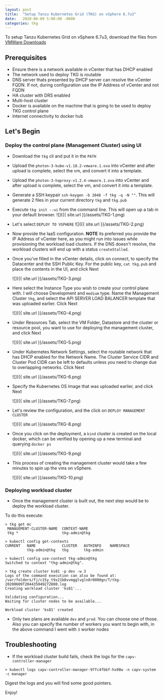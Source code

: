 ```yaml
---
layout: post
title:  "Setup Tanzu Kubernetes Grid (TKG) on vSphere 6.7u3"
date:   2020-06-09 5:00:00 -0600
categories: tkg
---
```


To setup Tanzu Kubernetes Grid on vSphere 6.7u3, download the files from [VMWare Downloads](https://tanzu.vmware.com/kubernetes-grid)

## Prerequisites
- Ensure there is a network available in vCenter that has DHCP enabled
- The network used to deploy TKG is routable
- DNS server thats presented by DHCP server can resolve the vCenter FQDN. If not, during configuration use the IP Address of vCenter and not FQDN
- HA cluster with DRS enabled
- Multi-host cluster
- Docker is available on the machine that is going to be used to deploy TKG control plane
- Internet connectivity to docker hub

## Let's Begin

### Deploy the control plane (Management Cluster) using UI

- Download the `tkg` cli and put it in the `PATH`

- Upload the `photon-3-kube-v1.18.2-vmware.1.ova` into vCenter and after upload is complete, select the vm, and convert it into a template.

- Upload the `photon-3-haproxy-v1.2.4-vmware.1.ova` into vCenter and after upload is complete, select the vm, and convert it into a template. 

- Generate a SSH keypair `ssh-keygen -b 2048 -f tkg -q -N ""`. This will generate 2 files in your current directory `tkg` and `tkg.pub`

- Execute `tkg init --ui` from the command line. This will open up a tab in your default browser.
    ![]({{ site.url }}/assets/TKG-1.png)

- Let's select `DEPLOY TO VSPHERE`
    ![]({{ site.url }}/assets/TKG-2.png)

- Now provide the IaaS configuration. **NOTE** its preferred you provide the IP Address of vCenter here, as you might run into issues while provisioning the workload load clusters. If the DNS doesn't resolve, the workload clusters will end up with a status `createStalled`.

- Once you've filled in the vCenter details, click on connect, to specify the Datacenter and the SSH Public Key. For the public key, `cat tkg.pub` and place the contents in the UI, and click Next

    ![]({{ site.url }}/assets/TKG-3.png)

- Here select the Instance Type you wish to create your control plane with. I will choose Development and `medium` type. Name the Management Cluster `tkg`, and select the API SERVER LOAD BALANCER template that was uploaded earlier. Click Next

    ![]({{ site.url }}/assets/TKG-4.png)

- Under Resources Tab, select the VM Folder, Datastore and the cluster or resource pool, you want to use for deploying the management cluster, and click Next

    ![]({{ site.url }}/assets/TKG-5.png)

- Under Kubernetes Network Settings, select the routable network that has DHCP enabled for the Network Name. The Cluster Service CIDR and Cluster Pod CIDR can be left to defaults unless you need to change due to overlapping networks. Click Next

    ![]({{ site.url }}/assets/TKG-6.png)

- Specify the Kubernetes OS Image that was uploaded earlier, and click Next

    ![]({{ site.url }}/assets/TKG-7.png)

- Let's review the configuration, and the click on `DEPLOY MANAGEMENT CLUSTER`

    ![]({{ site.url }}/assets/TKG-8.png)

- Once you click on the deployment, a `kind` cluster is created on the local docker, which can be verified by opening up a new terminal and querying `docker ps`

    ![]({{ site.url }}/assets/TKG-9.png)

- This process of creating the management cluster would take a few minutes to spin up the vms on vSphere.

    ![]({{ site.url }}/assets/TKG-10.png)

### Deploying workload cluster

- Once the management cluster is built out, the next step would be to deploy the workload cluster. 

To do this execute:

```
> tkg get mc
 MANAGEMENT-CLUSTER-NAME  CONTEXT-NAME
 tkg *                    tkg-admin@tkg
```

```
> kubectl config get-contexts
CURRENT   NAME            CLUSTER   AUTHINFO    NAMESPACE
          tkg-admin@tkg   tkg       tkg-admin
```

```
> kubectl config use-context tkg-admin@tkg
Switched to context "tkg-admin@tkg".
```

```
> tkg create cluster ks81 -p dev -w 3
Logs of the command execution can also be found at: /var/folders/fj/c15y_t9x21b8vvmgglvgln8r0000gn/T/tkg-20200609T204435049272880.log
Creating workload cluster 'ks81'...

Validating configuration...
Waiting for cluster nodes to be available...

Workload cluster 'ks81' created
```

- Only two plans are available `dev` and `prod`. You can choose one of those. Also you can specify the number of workers you want to begin with, in the above command I went with `3` worker nodes

## Troubleshooting

- If the workload cluster build fails, check the logs for the `capv-controller-manager`

```
> kubectl logs capv-controller-manager-97fc4fbbf-hx98w -n capv-system -c manager
```

Digest the logs and you will find some good pointers.

Enjoy!
